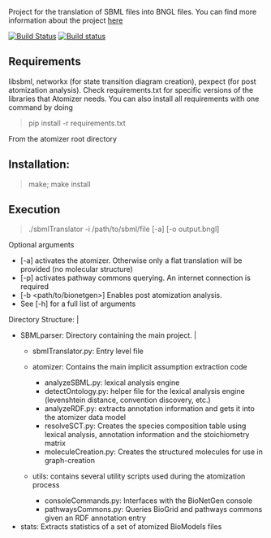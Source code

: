 Project for the translation of SBML files into BNGL files. You can find more information about the project [here](https://ruleworld.github.io/atomizer/)

[![Build Status](https://travis-ci.org/RuleWorld/atomizer.svg?branch=master)](https://travis-ci.org/RuleWorld/atomizer) [![Build status](https://ci.appveyor.com/api/projects/status/rb4sci41f2fy62il?svg=true)](https://ci.appveyor.com/project/jjtapia/atomizer)


## Requirements
libsbml, networkx (for state transition diagram creation), pexpect (for post atomization analysis). Check requirements.txt for specific versions of the libraries that Atomizer needs. You can also install all requirements with one command by doing

> pip install -r requirements.txt

From the atomizer root directory 


## Installation:

> make; make install

## Execution

> ./sbmlTranslator -i /path/to/sbml/file [-a] [-o output.bngl]

Optional arguments
- [-a] activates the atomizer. Otherwise only a flat translation will be provided (no molecular structure)
- [-p] activates pathway commons querying. An internet connection is required
- [-b <path/to/bionetgen>] Enables post atomization analysis.
- See [-h] for a full list of arguments


Directory Structure:
|
- SBMLparser: Directory containing the main project.
  | 
    - sbmlTranslator.py: Entry level file
    - atomizer: Contains the main implicit assumption extraction code
    	- analyzeSBML.py: lexical analysis engine
        - detectOntology.py: helper file for the lexical analysis engine (levenshtein distance, convention
        					 discovery, etc.)
        - analyzeRDF.py: extracts annotation information and gets it into the atomizer data model
        - resolveSCT.py: Creates the species composition table using lexical analysis, annotation information and
        				 the stoichiometry matrix
        - moleculeCreation.py: Creates the structured molecules for use in graph-creation
        
    - utils: contains several utility scripts used during the atomization process
    	- consoleCommands.py: Interfaces with the BioNetGen console
        - pathwaysCommons.py: Queries BioGrid and pathways commons given an RDF annotation entry
- stats: Extracts statistics of a set of atomized BioModels files

